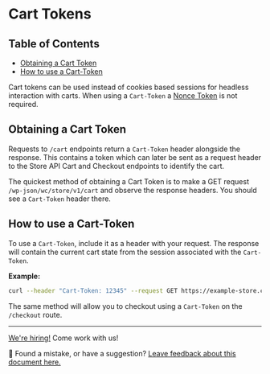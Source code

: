 # Cart Tokens <!-- omit in toc -->

## Table of Contents <!-- omit in toc -->

- [Obtaining a Cart Token](#obtaining-a-cart-token)
- [How to use a Cart-Token](#how-to-use-a-cart-token)

Cart tokens can be used instead of cookies based sessions for headless interaction with carts. When using a `Cart-Token` a  [Nonce Token](nonce-tokens.md) is not required.

## Obtaining a Cart Token

Requests to `/cart` endpoints return a `Cart-Token` header alongside the response. This contains a token which can later be sent as a request header to the Store API Cart and Checkout endpoints to identify the cart.

The quickest method of obtaining a Cart Token is to make a GET request `/wp-json/wc/store/v1/cart` and observe the response headers. You should see a `Cart-Token` header there.

## How to use a Cart-Token

To use a `Cart-Token`, include it as a header with your request. The response will contain the current cart state from the session associated with the `Cart-Token`.

**Example:**

```sh
curl --header "Cart-Token: 12345" --request GET https://example-store.com/wp-json/wc/store/v1/cart
```

The same method will allow you to checkout using a `Cart-Token` on the `/checkout` route.

<!-- FEEDBACK -->

---

[We're hiring!](https://woocommerce.com/careers/) Come work with us!

🐞 Found a mistake, or have a suggestion? [Leave feedback about this document here.](https://github.com/woocommerce/woocommerce-blocks/issues/new?assignees=&labels=type%3A+documentation&template=--doc-feedback.md&title=Feedback%20on%20./src/StoreApi/docs/cart-tokens.md)

<!-- /FEEDBACK -->

